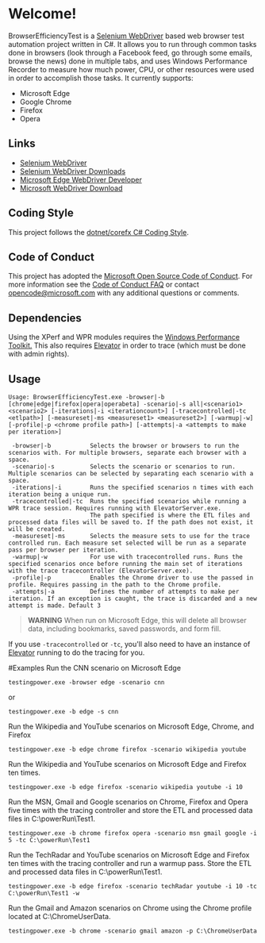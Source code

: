 # Welcome!
BrowserEfficiencyTest is a [Selenium WebDriver](http://docs.seleniumhq.org/) based web browser test automation project written in C#. It allows you to run through common tasks done in browsers (look through a Facebook feed, go through some emails, browse the news) done in multiple tabs, and uses Windows Performance Recorder to measure how much power, CPU, or other resources were used in order to accomplish those tasks. It currently supports:
* Microsoft Edge
* Google Chrome
* Firefox
* Opera

## Links
* [Selenium WebDriver](http://docs.seleniumhq.org/)
* [Selenium WebDriver Downloads](http://docs.seleniumhq.org/download/)
* [Microsoft Edge WebDriver Developer](https://developer.microsoft.com/en-us/microsoft-edge/platform/documentation/dev-guide/tools/webdriver/)
* [Microsoft WebDriver Download](https://developer.microsoft.com/en-us/microsoft-edge/tools/webdriver/)

## Coding Style
This project follows the [dotnet/corefx C# Coding Style](https://github.com/dotnet/corefx/blob/master/Documentation/coding-guidelines/coding-style.md).

## Code of Conduct
This project has adopted the [Microsoft Open Source Code of Conduct](https://opensource.microsoft.com/codeofconduct/). For more information see the [Code of Conduct FAQ](https://opensource.microsoft.com/codeofconduct/faq/) or contact [opencode@microsoft.com](mailto:opencode@microsoft.com) with any additional questions or comments.

## Dependencies
Using the XPerf and WPR modules requires the [Windows Performance Toolkit.](https://msdn.microsoft.com/en-us/library/windows/hardware/dn927310(v=vs.85).aspx)
This also requires [Elevator](https://github.com/MicrosoftEdge/Elevator) in order to trace (which must be done with admin rights).

## Usage

```
Usage: BrowserEfficiencyTest.exe -browser|-b [chrome|edge|firefox|opera|operabeta] -scenario|-s all|<scenario1> <scenario2> [-iterations|-i <iterationcount>] [-tracecontrolled|-tc <etlpath>] [-measureset|-ms <measureset1> <measureset2>] [-warmup|-w] [-profile|-p <chrome profile path>] [-attempts|-a <attempts to make per iteration>]

 -browser|-b           Selects the browser or browsers to run the scenarios with. For multiple browsers, separate each browser with a space.
 -scenario|-s 	       Selects the scenario or scenarios to run. Multiple scenarios can be selected by separating each scenario with a space.
 -iterations|-i        Runs the specified scenarios n times with each iteration being a unique run.
 -tracecontrolled|-tc  Runs the specified scenarios while running a WPR trace session. Requires running with ElevatorServer.exe.
                       The path specified is where the ETL files and processed data files will be saved to. If the path does not exist, it will be created.
 -measureset|-ms       Selects the measure sets to use for the trace controlled run. Each measure set selected will be run as a separate pass per browser per iteration.	 
 -warmup|-w            For use with tracecontrolled runs. Runs the specified scenarios once before running the main set of iterations with the trace tracecontroller (ElevatorServer.exe).
 -profile|-p           Enables the Chrome driver to use the passed in profile. Requires passing in the path to the Chrome profile.
 -attempts|-a          Defines the number of attempts to make per iteration. If an exception is caught, the trace is discarded and a new attempt is made. Default 3
```

> **WARNING**
> When run on Microsoft Edge, this will delete all browser data, including bookmarks, saved passwords, and form fill.

If you use `-tracecontrolled` or `-tc`, you'll also need to have an instance of [Elevator](https://github.com/MicrosoftEdge/Elevator) running to do the tracing for you.

#Examples
Run the CNN scenario on Microsoft Edge

```testingpower.exe -browser edge -scenario cnn```

 or

 ```testingpower.exe -b edge -s cnn```

Run the Wikipedia and YouTube scenarios on Microsoft Edge, Chrome, and Firefox

```testingpower.exe -b edge chrome firefox -scenario wikipedia youtube```

Run the Wikipedia and YouTube scenarios on Microsoft Edge and Firefox ten times.

```testingpower.exe -b edge firefox -scenario wikipedia youtube -i 10```

Run the MSN, Gmail and Google scenarios on Chrome, Firefox and Opera five times with the tracing controller and store the ETL and processed data files in C:\powerRun\Test1.

```testingpower.exe -b chrome firefox opera -scenario msn gmail google -i 5 -tc C:\powerRun\Test1```

Run the TechRadar and YouTube scenarios on Microsoft Edge and Firefox ten times with the tracing controller and run a warmup pass. Store the ETL and processed data files in C:\powerRun\Test1.

```testingpower.exe -b edge firefox -scenario techRadar youtube -i 10 -tc C:\powerRun\Test1 -w```

Run the Gmail and Amazon scenarios on Chrome using the Chrome profile located at C:\ChromeUserData.

```testingpower.exe -b chrome -scenario gmail amazon -p C:\ChromeUserData```
